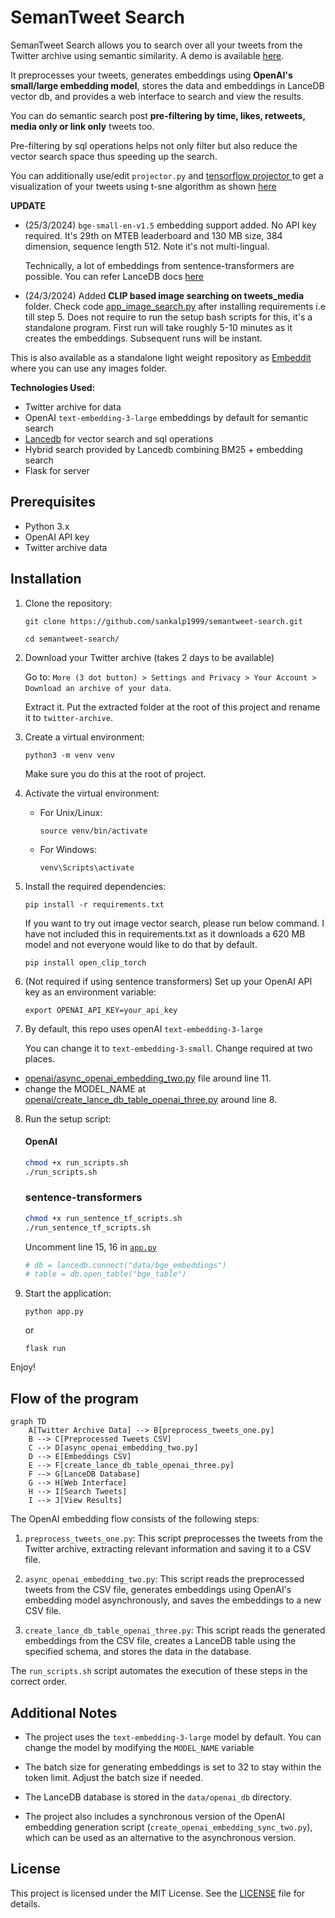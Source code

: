 # SemanTweet Search

SemanTweet Search allows you to search over all your tweets from the Twitter archive using semantic similarity. A demo is available [here](https://x.com/dejavucoder/status/1770159894143946966?s=20).

It preprocesses your tweets, generates embeddings using **OpenAI's small/large embedding model**, stores the data and embeddings in LanceDB vector db, and provides a web interface to search and view the results.

You can do semantic search post **pre-filtering by time, likes, retweets, media only or link only** tweets too. 

Pre-filtering by sql operations helps not only filter but also reduce the vector search space thus speeding up the search.

You can additionally use/edit `projector.py` and [tensorflow projector ](https://projector.tensorflow.org/)to get a visualization of your tweets using t-sne algorithm as shown [here](https://x.com/dejavucoder/status/1771510768053186910?s=20)

**UPDATE** 

- (25/3/2024)
`bge-small-en-v1.5` embedding support added. No API key required.
It's 29th on MTEB leaderboard and 130 MB size, 384 dimension, sequence length 512. Note it's not multi-lingual. 

   Technically, a lot of embeddings from sentence-transformers are possible. You can refer LanceDB docs [here](https://lancedb.github.io/lancedb/embeddings/default_embedding_functions/)


- (24/3/2024)
   Added **CLIP based image searching on tweets_media** folder. Check code [app_image_search.py](app_image_search.py) after installing requirements i.e till step 5. Does not require to run the setup bash scripts for this, it's a standalone program. First run will take roughly 5-10 minutes as it creates the embeddings. Subsequent runs will be instant.


This is also available as a standalone light weight repository as [Embeddit](https://github.com/sankalp1999/Embeddit) where you can use any images folder.


**Technologies Used:**
- Twitter archive for data
- OpenAI `text-embedding-3-large` embeddings by default for semantic search
- [Lancedb](https://lancedb.com/) for vector search and sql operations
- Hybrid search provided by Lancedb combining BM25 + embedding search
- Flask for server


## Prerequisites

- Python 3.x
- OpenAI API key
- Twitter archive data

## Installation

1. Clone the repository:

   ```
   git clone https://github.com/sankalp1999/semantweet-search.git
   ```

   ```
   cd semantweet-search/
   ```

2. Download your Twitter archive (takes 2 days to be available)

   Go to: `More (3 dot button) > Settings and Privacy > Your Account > Download an archive of your data`.

   Extract it. Put the extracted folder at the root of this project and rename it to `twitter-archive`.

3. Create a virtual environment:

   ```
   python3 -m venv venv
   ```
   Make sure you do this at the root of project.
4. Activate the virtual environment:

   - For Unix/Linux:
     ```
     source venv/bin/activate
     ```
   - For Windows:
     ```
     venv\Scripts\activate
     ```

5. Install the required dependencies:

   ```
   pip install -r requirements.txt
   ```

   If you want to try out image vector search, please run below command. I have not included this in requirements.txt as it downloads
   a 620 MB model and not everyone would like to do that by default.
   ```
   pip install open_clip_torch
   ```
6. (Not required if using sentence transformers) Set up your OpenAI API key as an environment variable:

   ```
   export OPENAI_API_KEY=your_api_key
   ```
   
7. By default, this repo uses openAI `text-embedding-3-large`

   You can change it to `text-embedding-3-small`. Change required at two places. 
- [openai/async_openai_embedding_two.py](openai/async_openai_embedding_two.py) file around line 11.
- change the MODEL_NAME at [openai/create_lance_db_table_openai_three.py](openai/create_lance_db_table_openai_three.py) around line 8.

8. Run the setup script:

   #### OpenAI
   ```bash
   chmod +x run_scripts.sh
   ./run_scripts.sh
   ```

   ### sentence-transformers
   ```bash
   chmod +x run_sentence_tf_scripts.sh
   ./run_sentence_tf_scripts.sh
   ```

   Uncomment line 15, 16 in [`app.py`](app.py)

   ```python
   # db = lancedb.connect("data/bge_embeddings")
   # table = db.open_table("bge_table")
   ```

9. Start the application:

   ```
   python app.py
   ```
   or
   ```
   flask run
   ```

Enjoy!

## Flow of the program

```mermaid
graph TD
    A[Twitter Archive Data] --> B[preprocess_tweets_one.py]
    B --> C[Preprocessed Tweets CSV]
    C --> D[async_openai_embedding_two.py]
    D --> E[Embeddings CSV]
    E --> F[create_lance_db_table_openai_three.py]
    F --> G[LanceDB Database]
    G --> H[Web Interface]
    H --> I[Search Tweets]
    I --> J[View Results]
```


The OpenAI embedding flow consists of the following steps:

1. `preprocess_tweets_one.py`: This script preprocesses the tweets from the Twitter archive, extracting relevant information and saving it to a CSV file.

2. `async_openai_embedding_two.py`: This script reads the preprocessed tweets from the CSV file, generates embeddings using OpenAI's embedding model asynchronously, and saves the embeddings to a new CSV file.

3. `create_lance_db_table_openai_three.py`: This script reads the generated embeddings from the CSV file, creates a LanceDB table using the specified schema, and stores the data in the database.

The `run_scripts.sh` script automates the execution of these steps in the correct order.

## Additional Notes

- The project uses the `text-embedding-3-large` model by default. You can change the model by modifying the `MODEL_NAME` variable 

- The batch size for generating embeddings is set to 32 to stay within the token limit. Adjust the batch size if needed.

- The LanceDB database is stored in the `data/openai_db` directory.

- The project also includes a synchronous version of the OpenAI embedding generation script (`create_openai_embedding_sync_two.py`), which can be used as an alternative to the asynchronous version.

## License

This project is licensed under the MIT License. See the [LICENSE](LICENSE) file for details.